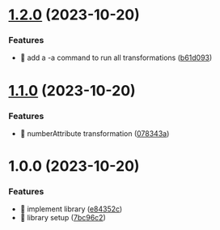 # [1.2.0](https://github.com/kreuzerk/a-transform-transformer/compare/v1.1.0...v1.2.0) (2023-10-20)


### Features

* 🎸 add a -a command to run all transformations ([b61d093](https://github.com/kreuzerk/a-transform-transformer/commit/b61d093496ae45f7120c3d4bb02cc1930de05b38))

# [1.1.0](https://github.com/kreuzerk/a-transform-transformer/compare/v1.0.0...v1.1.0) (2023-10-20)


### Features

* 🎸 numberAttribute transformation ([078343a](https://github.com/kreuzerk/a-transform-transformer/commit/078343a66867ad2a02c5242773e18c08d177a6d9))

# 1.0.0 (2023-10-20)


### Features

* 🎸 implement library ([e84352c](https://github.com/kreuzerk/a-transform-transformer/commit/e84352cb9543658d600ef05d06a2976f40282f10))
* 🎸 library setup ([7bc96c2](https://github.com/kreuzerk/a-transform-transformer/commit/7bc96c2bfb5904513753795a1eba30d03d64e2bb))
